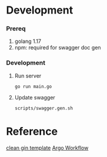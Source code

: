 # Development

### Prereq

1. golang 1.17
2. npm: required for swagger doc gen

### Development

1. Run server
   ```
   go run main.go
   ```
2. Update swagger
   ```
   scripts/swagger.gen.sh
   ```

# Reference

[clean gin template](https://github.com/dipeshdulal/clean-gin)
[Argo Workflow](https://argoproj.github.io/argo-workflows)
